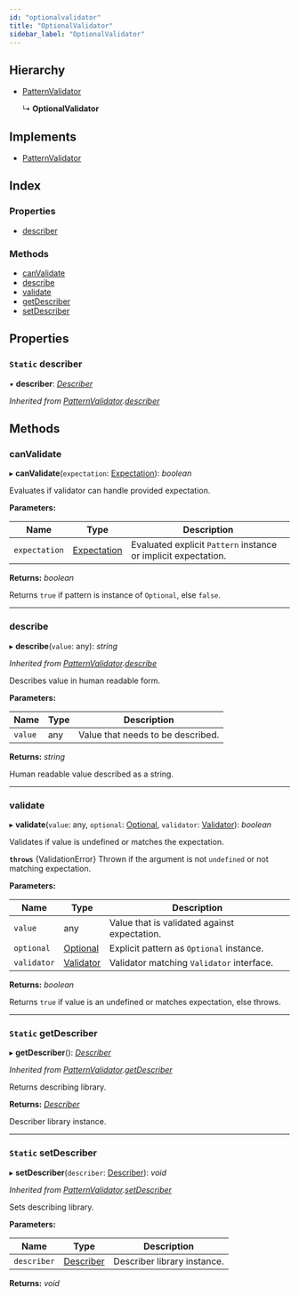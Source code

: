 ```yaml
---
id: "optionalvalidator"
title: "OptionalValidator"
sidebar_label: "OptionalValidator"
---
```


## Hierarchy

* [PatternValidator](patternvalidator.md)

  ↳ **OptionalValidator**

## Implements

* [PatternValidator](../interfaces/types.patternvalidator.md)

## Index

### Properties

* [describer](optionalvalidator.md#static-describer)

### Methods

* [canValidate](optionalvalidator.md#canvalidate)
* [describe](optionalvalidator.md#describe)
* [validate](optionalvalidator.md#validate)
* [getDescriber](optionalvalidator.md#static-getdescriber)
* [setDescriber](optionalvalidator.md#static-setdescriber)

## Properties

### `Static` describer

▪ **describer**: *[Describer](../interfaces/types.describer.md)*

*Inherited from [PatternValidator](patternvalidator.md).[describer](patternvalidator.md#static-describer)*

## Methods

###  canValidate

▸ **canValidate**(`expectation`: [Expectation](../modules/types.md#expectation)): *boolean*

Evaluates if validator can handle provided expectation.

**Parameters:**

Name | Type | Description |
------ | ------ | ------ |
`expectation` | [Expectation](../modules/types.md#expectation) | Evaluated explicit `Pattern` instance or implicit expectation. |

**Returns:** *boolean*

Returns `true` if pattern is instance of `Optional`, else `false`.

___

###  describe

▸ **describe**(`value`: any): *string*

*Inherited from [PatternValidator](patternvalidator.md).[describe](patternvalidator.md#describe)*

Describes value in human readable form.

**Parameters:**

Name | Type | Description |
------ | ------ | ------ |
`value` | any | Value that needs to be described. |

**Returns:** *string*

Human readable value described as a string.

___

###  validate

▸ **validate**(`value`: any, `optional`: [Optional](optional.md), `validator`: [Validator](../interfaces/types.validator.md)): *boolean*

Validates if value is undefined or matches the expectation.

**`throws`** {ValidationError}
Thrown if the argument is not `undefined` or not matching expectation.

**Parameters:**

Name | Type | Description |
------ | ------ | ------ |
`value` | any | Value that is validated against expectation. |
`optional` | [Optional](optional.md) | Explicit pattern as `Optional` instance. |
`validator` | [Validator](../interfaces/types.validator.md) | Validator matching `Validator` interface. |

**Returns:** *boolean*

Returns `true` if value is an undefined or matches expectation, else throws.

___

### `Static` getDescriber

▸ **getDescriber**(): *[Describer](../interfaces/types.describer.md)*

*Inherited from [PatternValidator](patternvalidator.md).[getDescriber](patternvalidator.md#static-getdescriber)*

Returns describing library.

**Returns:** *[Describer](../interfaces/types.describer.md)*

Describer library instance.

___

### `Static` setDescriber

▸ **setDescriber**(`describer`: [Describer](../interfaces/types.describer.md)): *void*

*Inherited from [PatternValidator](patternvalidator.md).[setDescriber](patternvalidator.md#static-setdescriber)*

Sets describing library.

**Parameters:**

Name | Type | Description |
------ | ------ | ------ |
`describer` | [Describer](../interfaces/types.describer.md) | Describer library instance.  |

**Returns:** *void*
